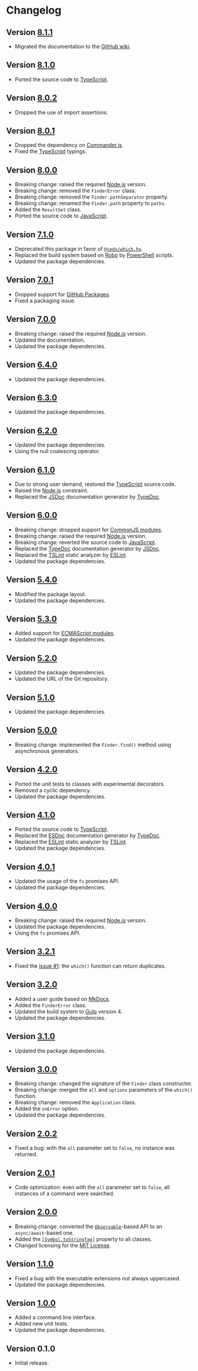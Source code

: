 # Changelog

## Version [8.1.1](https://github.com/cedx/which.js/compare/v8.1.0...v8.1.1)
- Migrated the documentation to the [GitHub wiki](https://github.com/cedx/which.js/wiki).

## Version [8.1.0](https://github.com/cedx/which.js/compare/v8.0.2...v8.1.0)
- Ported the source code to [TypeScript](https://www.typescriptlang.org).

## Version [8.0.2](https://github.com/cedx/which.js/compare/v8.0.1...v8.0.2)
- Dropped the use of import assertions.

## Version [8.0.1](https://github.com/cedx/which.js/compare/v8.0.0...v8.0.1)
- Dropped the dependency on [Commander.js](https://github.com/tj/commander.js).
- Fixed the [TypeScript](https://www.typescriptlang.org) typings.

## Version [8.0.0](https://github.com/cedx/which.js/compare/v7.1.0...v8.0.0)
- Breaking change: raised the required [Node.js](https://nodejs.org) version.
- Breaking change: removed the `FinderError` class.
- Breaking change: removed the `Finder.pathSeparator` property.
- Breaking change: renamed the `Finder.path` property to `paths`.
- Added the `ResultSet` class.
- Ported the source code to [JavaScript](https://developer.mozilla.org/docs/Web/JavaScript).

## Version [7.1.0](https://github.com/cedx/which.js/compare/v7.0.1...v7.1.0)
- Deprecated this package in favor of [`@cedx/which.hx`](https://github.com/cedx/which.hx).
- Replaced the build system based on [Robo](https://robo.li) by [PowerShell](https://learn.microsoft.com/powershell) scripts.
- Updated the package dependencies.

## Version [7.0.1](https://github.com/cedx/which.js/compare/v7.0.0...v7.0.1)
- Dropped support for [GitHub Packages](https://github.com/features/packages).
- Fixed a packaging issue.

## Version [7.0.0](https://github.com/cedx/which.js/compare/v6.4.0...v7.0.0)
- Breaking change: raised the required [Node.js](https://nodejs.org) version.
- Updated the documentation.
- Updated the package dependencies.

## Version [6.4.0](https://github.com/cedx/which.js/compare/v6.3.0...v6.4.0)
- Updated the package dependencies.

## Version [6.3.0](https://github.com/cedx/which.js/compare/v6.2.0...v6.3.0)
- Updated the package dependencies.

## Version [6.2.0](https://github.com/cedx/which.js/compare/v6.1.0...v6.2.0)
- Updated the package dependencies.
- Using the null coalescing operator.

## Version [6.1.0](https://github.com/cedx/which.js/compare/v6.0.0...v6.1.0)
- Due to strong user demand, restored the [TypeScript](https://www.typescriptlang.org) source code.
- Raised the [Node.js](https://nodejs.org) constraint.
- Replaced the [JSDoc](https://jsdoc.app) documentation generator by [TypeDoc](https://typedoc.org).

## Version [6.0.0](https://github.com/cedx/which.js/compare/v5.4.0...v6.0.0)
- Breaking change: dropped support for [CommonJS modules](https://nodejs.org/api/modules.html).
- Breaking change: raised the required [Node.js](https://nodejs.org) version.
- Breaking change: reverted the source code to [JavaScript](https://developer.mozilla.org/docs/Web/JavaScript).
- Replaced the [TypeDoc](https://typedoc.org) documentation generator by [JSDoc](https://jsdoc.app).
- Replaced the [TSLint](https://palantir.github.io/tslint) static analyzer by [ESLint](https://eslint.org).
- Updated the package dependencies.

## Version [5.4.0](https://github.com/cedx/which.js/compare/v5.3.0...v5.4.0)
- Modified the package layout.
- Updated the package dependencies.

## Version [5.3.0](https://github.com/cedx/which.js/compare/v5.2.0...v5.3.0)
- Added support for [ECMAScript modules](https://nodejs.org/api/esm.html).
- Updated the package dependencies.

## Version [5.2.0](https://github.com/cedx/which.js/compare/v5.1.0...v5.2.0)
- Updated the package dependencies.
- Updated the URL of the Git repository.

## Version [5.1.0](https://github.com/cedx/which.js/compare/v5.0.0...v5.1.0)
- Updated the package dependencies.

## Version [5.0.0](https://github.com/cedx/which.js/compare/v4.2.0...v5.0.0)
- Breaking change: implemented the `Finder.find()` method using asynchronous generators.

## Version [4.2.0](https://github.com/cedx/which.js/compare/v4.1.0...v4.2.0)
- Ported the unit tests to classes with experimental decorators.
- Removed a cyclic dependency.
- Updated the package dependencies.

## Version [4.1.0](https://github.com/cedx/which.js/compare/v4.0.1...v4.1.0)
- Ported the source code to [TypeScript](https://www.typescriptlang.org).
- Replaced the [ESDoc](https://esdoc.org) documentation generator by [TypeDoc](https://typedoc.org).
- Replaced the [ESLint](https://eslint.org) static analyzer by [TSLint](https://palantir.github.io/tslint).
- Updated the package dependencies.

## Version [4.0.1](https://github.com/cedx/which.js/compare/v4.0.0...v4.0.1)
- Updated the usage of the `fs` promises API.
- Updated the package dependencies.

## Version [4.0.0](https://github.com/cedx/which.js/compare/v3.2.1...v4.0.0)
- Breaking change: raised the required [Node.js](https://nodejs.org) version.
- Updated the package dependencies.
- Using the `fs` promises API.

## Version [3.2.1](https://github.com/cedx/which.js/compare/v3.2.0...v3.2.1)
- Fixed the [issue #1](https://github.com/cedx/which.js/issues/1): the `which()` function can return duplicates.

## Version [3.2.0](https://github.com/cedx/which.js/compare/v3.1.0...v3.2.0)
- Added a user guide based on [MkDocs](http://www.mkdocs.org).
- Added the `FinderError` class.
- Updated the build system to [Gulp](https://gulpjs.com) version 4.
- Updated the package dependencies.

## Version [3.1.0](https://github.com/cedx/which.js/compare/v3.0.0...v3.1.0)
- Updated the package dependencies.

## Version [3.0.0](https://github.com/cedx/which.js/compare/v2.0.2...v3.0.0)
- Breaking change: changed the signature of the `Finder` class constructor.
- Breaking change: merged the `all` and `options` parameters of the `which()` function.
- Breaking change: removed the `Application` class.
- Added the `onError` option.
- Updated the package dependencies.

## Version [2.0.2](https://github.com/cedx/which.js/compare/v2.0.1...v2.0.2)
- Fixed a bug: with the `all` parameter set to `false`, no instance was returned.

## Version [2.0.1](https://github.com/cedx/which.js/compare/v2.0.0...v2.0.1)
- Code optimization: even with the `all` parameter set to `false`, all instances of a command were searched.

## Version [2.0.0](https://github.com/cedx/which.js/compare/v1.1.0...v2.0.0)
- Breaking change: converted the [`Observable`](http://reactivex.io/intro.html)-based API to an `async/await`-based one.
- Added the [`[Symbol.toStringTag]`](https://developer.mozilla.org/docs/Web/JavaScript/Reference/Global_Objects/Symbol/toStringTag) property to all classes.
- Changed licensing for the [MIT License](https://opensource.org/licenses/MIT).

## Version [1.1.0](https://github.com/cedx/which.js/compare/v1.0.0...v1.1.0)
- Fixed a bug with the executable extensions not always uppercased.
- Updated the package dependencies.

## Version [1.0.0](https://github.com/cedx/which.js/compare/v0.1.0...v1.0.0)
- Added a command line interface.
- Added new unit tests.
- Updated the package dependencies.

## Version 0.1.0
- Initial release.
